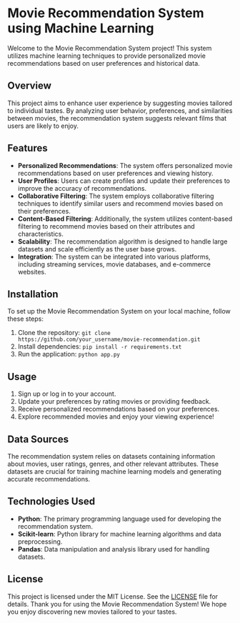 # Movie Recommendation System using Machine Learning

Welcome to the Movie Recommendation System project! This system utilizes machine learning techniques to provide personalized movie recommendations based on user preferences and historical data.

## Overview

This project aims to enhance user experience by suggesting movies tailored to individual tastes. By analyzing user behavior, preferences, and similarities between movies, the recommendation system suggests relevant films that users are likely to enjoy.

## Features

- **Personalized Recommendations**: The system offers personalized movie recommendations based on user preferences and viewing history.
- **User Profiles**: Users can create profiles and update their preferences to improve the accuracy of recommendations.
- **Collaborative Filtering**: The system employs collaborative filtering techniques to identify similar users and recommend movies based on their preferences.
- **Content-Based Filtering**: Additionally, the system utilizes content-based filtering to recommend movies based on their attributes and characteristics.
- **Scalability**: The recommendation algorithm is designed to handle large datasets and scale efficiently as the user base grows.
- **Integration**: The system can be integrated into various platforms, including streaming services, movie databases, and e-commerce websites.

## Installation

To set up the Movie Recommendation System on your local machine, follow these steps:

1. Clone the repository: `git clone https://github.com/your_username/movie-recommendation.git`
2. Install dependencies: `pip install -r requirements.txt`
3. Run the application: `python app.py`

## Usage

1. Sign up or log in to your account.
2. Update your preferences by rating movies or providing feedback.
3. Receive personalized recommendations based on your preferences.
4. Explore recommended movies and enjoy your viewing experience!

## Data Sources

The recommendation system relies on datasets containing information about movies, user ratings, genres, and other relevant attributes. These datasets are crucial for training machine learning models and generating accurate recommendations.

## Technologies Used

- **Python**: The primary programming language used for developing the recommendation system.
- **Scikit-learn**: Python library for machine learning algorithms and data preprocessing.
- **Pandas**: Data manipulation and analysis library used for handling datasets.
  
## License

This project is licensed under the MIT License. See the [LICENSE](LICENSE) file for details.
Thank you for using the Movie Recommendation System! We hope you enjoy discovering new movies tailored to your tastes.
